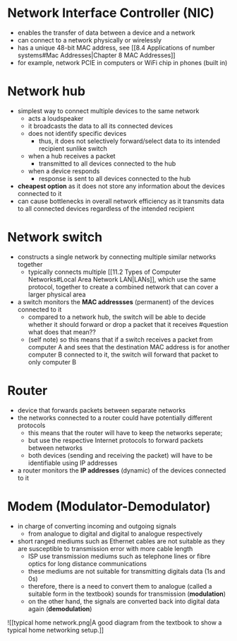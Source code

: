 # Network Interface Controller (NIC)

 - enables the transfer of data between a device and a network
 - can connect to a network physically or wirelessly
- has a unique 48-bit MAC address, see [[8.4 Applications of number systems#Mac Addresses|Chapter 8 MAC Addresses]]
- for example, network PCIE in computers or WiFi chip in phones (built in)

# Network hub

- simplest way to connect multiple devices to the same network
	- acts a loudspeaker
	- it broadcasts the data to all its connected devices
	- does not identify specific devices
		- thus, it does not selectively forward/select data to its intended recipient sunlike switch
	- when a hub receives a packet 
		- transmitted to all devices connected to the hub
	- when a device responds
		- response is sent to all devices connected to the hub
- **cheapest option** as it does not store any information about the devices connected to it
- can cause bottlenecks in overall network efficiency as it transmits data to all connected devices regardless of the intended recipient

# Network switch

- constructs a single network by connecting multiple similar networks together
	- typically connects multiple [[11.2 Types of Computer Networks#Local Area Network LAN|LANs]], which use the same protocol, together to create a combined network that can cover a larger physical area
- a switch monitors the **MAC addressses** (permanent) of the devices connected to it
	- compared to a network hub, the switch will be able to decide whether it should forward or drop a packet that it receives #question what does that mean??
	- (self note) so this means that if a switch receives a packet from computer A and sees that the destination MAC address is for another computer B connected to it, the switch will forward that packet to only computer B

# Router

- device that forwards packets between separate networks
- the networks connected to a router could have potentially different protocols
	- this means that the router will have to keep the networks seperate;
	- but use the respective Internet protocols to forward packets between networks
	- both devices (sending and receiving the packet) will have to be identifiable using IP addresses
- a router monitors the **IP addresses** (dynamic) of the devices connected to it

# Modem (Modulator-Demodulator)

- in charge of converting incoming and outgoing signals 
	- from analogue to digital and digital to analogue respectively
- short ranged mediums such as Ethernet cables are not suitable as they are susceptible to transmission error with more cable length
	- ISP use transmission mediums such as telephone lines or fibre optics for long distance communications
	- these mediums are not suitable for transmitting digitals data (1s and 0s)
	- therefore, there is a need to convert them to analogue (called a suitable form in the textbook) sounds for transmission (**modulation**)
	- on the other hand, the signals are converted back into digital data again (**demodulation**)

![[typical home network.png|A good diagram from the textbook to show a typical home networking setup.]]